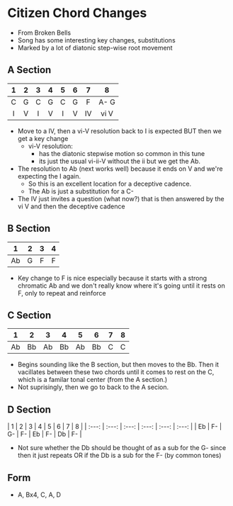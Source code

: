 Citizen Chord Changes
======================
- From Broken Bells
- Song has some interesting key changes, substitutions
- Marked by a lot of diatonic step-wise root movement

## A Section

| 1 | 2 | 3 | 4 | 5 | 6 | 7 | 8 |
| :---: | :---: | :---: | :---: | :---: | :---: |  :---: | :---: |
| C | G | C | G | C | G | F | A- G |
| I | V | I | V | I | V | IV | vi V |

- Move to a IV, then a vi-V resolution back to I is expected BUT then we get a key change
    - vi-V resolution:
        - has the diatonic stepwise motion so common in this tune
        - its just the usual vi-ii-V without the ii but we get the Ab.        
- The resolution to Ab (next works well) because it ends on V and we're expecting the I again.
    - So this is an excellent location for a deceptive cadence.
    - The Ab is just a substitution for a C-
- The IV just invites a question (what now?) that is then answered by the vi V and then the deceptive cadence

## B Section

| 1 | 2 | 3 | 4 |
| :---: | :---: | :---: | :---: |
| Ab | G | F | F |

- Key change to F is nice especially because it starts with a strong chromatic Ab and we don't really know where it's going until it rests on F, only to repeat and reinforce

## C Section
| 1 | 2 | 3 | 4 | 5 | 6 | 7 | 8 |
| :---: | :---: | :---: | :---: | :---: | :---: | :---: | :---: |
| Ab | Bb | Ab | Bb | Ab | Bb | C | C |

- Begins sounding like the B section, but then moves to the Bb.  Then it vacillates between these two chords until it comes to rest on the C, which is a familar tonal center (from the A section.)
- Not suprisingly, then we go to back to the A secion.

## D Section

| 1 | 2 | 3 | 4 | 5 | 6 | 7 | 8 |
| :---: | :---: | :---: | :---: | :---: | :---: |
| Eb | F- | G-  | F- | Eb | F- | Db  | F-  |

- Not sure whether the Db should be thought of as a sub for the G- since then it just repeats OR if the Db is a sub for the F- (by common tones)

## Form
- A, Bx4, C, A, D

